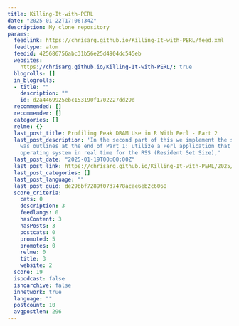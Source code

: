 ```yaml
---
title: Killing-It-with-PERL
date: "2025-01-22T17:06:34Z"
description: My clone repository
params:
  feedlink: https://chrisarg.github.io/Killing-It-with-PERL/feed.xml
  feedtype: atom
  feedid: 425686756abc31b56e25d4904dc545eb
  websites:
    https://chrisarg.github.io/Killing-It-with-PERL/: true
  blogrolls: []
  in_blogrolls:
  - title: ""
    description: ""
    id: d2a4469925ebc153190f1702227dd29d
  recommended: []
  recommender: []
  categories: []
  relme: {}
  last_post_title: Profiling Peak DRAM Use in R With Perl - Part 2
  last_post_description: 'In the second part of this we implement the solution that
    was outlines at the end of Part 1: utilize a Perl application that probes the
    operating system in real time for the RSS (Resident Set Size),'
  last_post_date: "2025-01-19T00:00:00Z"
  last_post_link: https://chrisarg.github.io/Killing-It-with-PERL/2025/01/19/Timing-Peak-DRAM-Use-In-R-With-Perl-Part-2.html
  last_post_categories: []
  last_post_language: ""
  last_post_guid: de29bbf7289f07d7478acae6eb2c6060
  score_criteria:
    cats: 0
    description: 3
    feedlangs: 0
    hasContent: 3
    hasPosts: 3
    postcats: 0
    promoted: 5
    promotes: 0
    relme: 0
    title: 3
    website: 2
  score: 19
  ispodcast: false
  isnoarchive: false
  innetwork: true
  language: ""
  postcount: 10
  avgpostlen: 296
---
```


